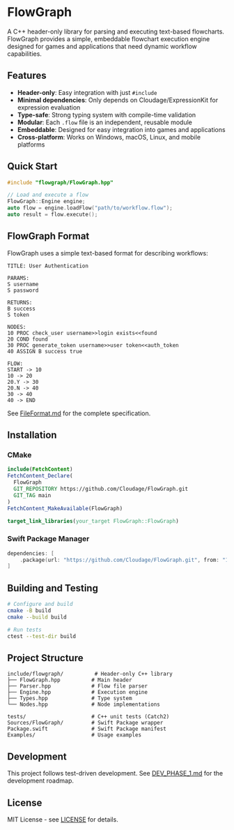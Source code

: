 # FlowGraph

A C++ header-only library for parsing and executing text-based flowcharts. FlowGraph provides a simple, embeddable flowchart execution engine designed for games and applications that need dynamic workflow capabilities.

## Features

- **Header-only**: Easy integration with just `#include`
- **Minimal dependencies**: Only depends on Cloudage/ExpressionKit for expression evaluation
- **Type-safe**: Strong typing system with compile-time validation
- **Modular**: Each `.flow` file is an independent, reusable module
- **Embeddable**: Designed for easy integration into games and applications
- **Cross-platform**: Works on Windows, macOS, Linux, and mobile platforms

## Quick Start

```cpp
#include "flowgraph/FlowGraph.hpp"

// Load and execute a flow
FlowGraph::Engine engine;
auto flow = engine.loadFlow("path/to/workflow.flow");
auto result = flow.execute();
```

## FlowGraph Format

FlowGraph uses a simple text-based format for describing workflows:

```
TITLE: User Authentication

PARAMS:
S username
S password

RETURNS:
B success
S token

NODES:
10 PROC check_user username>>login exists<<found
20 COND found
30 PROC generate_token username>>user token<<auth_token
40 ASSIGN B success true

FLOW:
START -> 10
10 -> 20
20.Y -> 30
20.N -> 40
30 -> 40
40 -> END
```

See [FileFormat.md](FileFormat.md) for the complete specification.

## Installation

### CMake

```cmake
include(FetchContent)
FetchContent_Declare(
  FlowGraph
  GIT_REPOSITORY https://github.com/Cloudage/FlowGraph.git
  GIT_TAG main
)
FetchContent_MakeAvailable(FlowGraph)

target_link_libraries(your_target FlowGraph::FlowGraph)
```

### Swift Package Manager

```swift
dependencies: [
    .package(url: "https://github.com/Cloudage/FlowGraph.git", from: "1.0.0")
]
```

## Building and Testing

```bash
# Configure and build
cmake -B build
cmake --build build

# Run tests
ctest --test-dir build
```

## Project Structure

```
include/flowgraph/          # Header-only C++ library
├── FlowGraph.hpp          # Main header
├── Parser.hpp             # Flow file parser
├── Engine.hpp             # Execution engine
├── Types.hpp              # Type system
└── Nodes.hpp              # Node implementations

tests/                     # C++ unit tests (Catch2)
Sources/FlowGraph/         # Swift Package wrapper
Package.swift              # Swift Package manifest
Examples/                  # Usage examples
```

## Development

This project follows test-driven development. See [DEV_PHASE_1.md](DEV_PHASE_1.md) for the development roadmap.

## License

MIT License - see [LICENSE](LICENSE) for details.